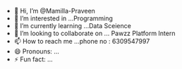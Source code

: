 - 👋 Hi, I’m @Mamilla-Praveen
- 👀 I’m interested in ...Programming
- 🌱 I’m currently learning ...Data Sceience
- 💞️ I’m looking to collaborate on ... Pawzz Platform Intern
- 📫 How to reach me ...phone no : 6309547997
- 😄 Pronouns: ...
- ⚡ Fun fact: ...

<!---
Mamilla-Praveen/Mamilla-Praveen is a ✨ special ✨ repository because its `README.md` (this file) appears on your GitHub profile.
You can click the Preview link to take a look at your changes.
--->
